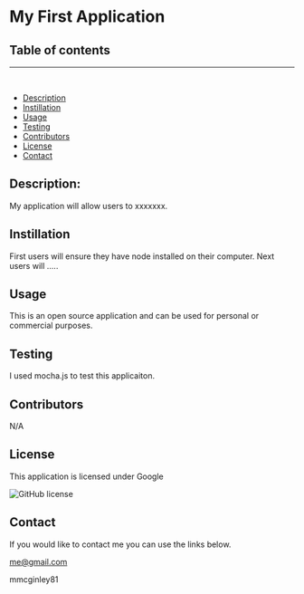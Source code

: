 
  # My First Application

## Table of contents
___
​
- [Description](#Description)
- [Instillation](#Instillation)
- [Usage](#Usage)
- [Testing](#Testing)
- [Contributors](#Contributors)
- [License](#License)
- [Contact](#Contact)

## Description: 
  My application will allow users to xxxxxxx.

## Instillation

  First users will ensure they have node installed on their computer. Next users will .....

## Usage

  This is an open source application and can be used for personal or commercial purposes.

## Testing

  I used mocha.js to test this applicaiton.

## Contributors

  N/A

## License

This application is licensed under Google

![GitHub license](https://img.shields.io/badge/license-Google-blue.svg)
  

## Contact

  If you would like to contact me you can use the links below.
  
  me@gmail.com

  mmcginley81
  